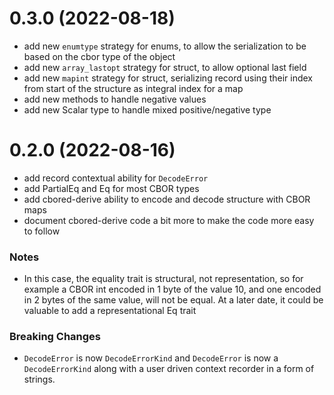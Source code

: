 # 0.3.0 (2022-08-18)

- add new `enumtype` strategy for enums, to allow the serialization to be based on the cbor type of the object
- add new `array_lastopt` strategy for struct, to allow optional last field
- add new `mapint` strategy for struct, serializing record using their index from start of the structure as integral index for a map
- add new methods to handle negative values
- add new Scalar type to handle mixed positive/negative type

# 0.2.0 (2022-08-16)

- add record contextual ability for `DecodeError`
- add PartialEq and Eq for most CBOR types 
- add cbored-derive ability to encode and decode structure with CBOR maps
- document cbored-derive code a bit more to make the code more easy to follow

### Notes

- In this case, the equality trait is structural, not representation, so for
  example a CBOR int encoded in 1 byte of the value 10, and one encoded in 2
  bytes of the same value, will not be equal. At a later date, it could be
  valuable to add a representational Eq trait

### Breaking Changes
    
- `DecodeError` is now `DecodeErrorKind` and `DecodeError` is now
  a `DecodeErrorKind` along with a user driven context recorder
  in a form of strings.

